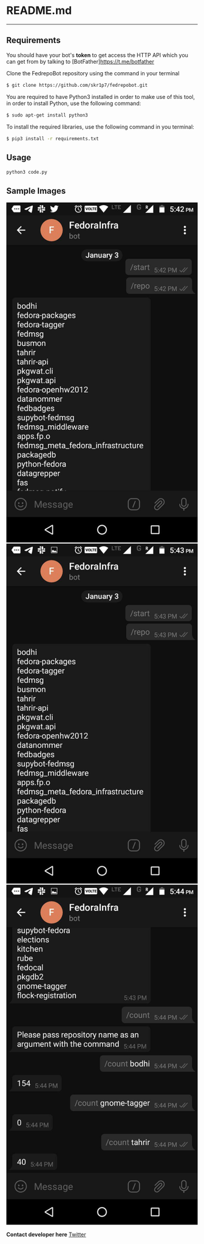 # README.md
---------------------
## Requirements

You should have your bot's **token** to get access the HTTP API which you can get from by talking to [BotFather]https://t.me/botfather 


Clone the FedrepoBot repository using the command in your terminal

```bash
$ git clone https://github.com/skr1p7/fedrepobot.git
```

You are required to have Python3 installed in order to make use of this tool, in order to install Python, use the following command:

```bash
$ sudo apt-get install python3 
```

To install the required libraries, use the following command in you terminal:

```bash
$ pip3 install -r requirements.txt
```

## Usage

```bash
python3 code.py
```

## Sample Images

![image1](a.jpg)
![image2](b.jpg)
![image3](c.jpg)

**Contact developer here**
[Twitter](https://twitter.com/0xskr1p7)